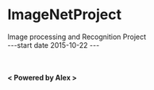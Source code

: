 # ImageNetProject
Image processing and Recognition Project
<br>
---start date 2015-10-22 ---


<br>
<br>
<b>
&lt; Powered by Alex &gt;
</b>
